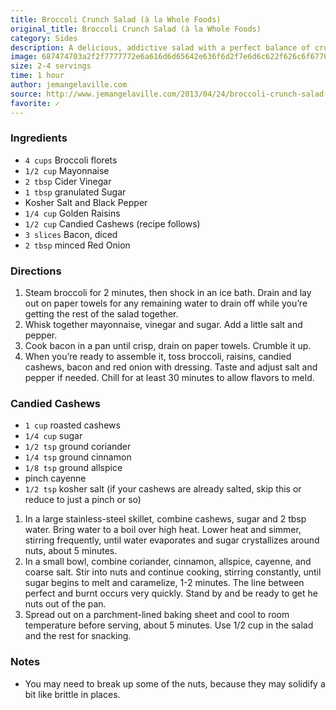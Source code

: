 ```yaml
---
title: Broccoli Crunch Salad (à la Whole Foods)
original_title: Broccoli Crunch Salad (à la Whole Foods)
category: Sides
description: A delicious, addictive salad with a perfect balance of crunchy, bacony, oniony and sweet flavors. It's a favorite from Whole Foods that you can now make at home.
image: 687474703a2f2f7777772e6a616d6d65642e636f6d2f7e6d6c622f626c6f67706963732f323031332f30342f42726f63636f6c695f53616c61642f62726f63636f6c695f73616c61645f7469746c652e6a7067.jpg
size: 2-4 servings
time: 1 hour
author: jemangelaville.com
source: http://www.jemangelaville.com/2013/04/24/broccoli-crunch-salad-a-la-whole-foods/
favorite: ✓
---
```


### Ingredients

* `4 cups` Broccoli florets
* `1/2 cup` Mayonnaise
* `2 tbsp` Cider Vinegar
* `1 tbsp` granulated Sugar
* Kosher Salt and Black Pepper
* `1/4 cup` Golden Raisins
* `1/2 cup` Candied Cashews (recipe follows)
* `3 slices` Bacon, diced
* `2 tbsp` minced Red Onion

### Directions

1. Steam broccoli for 2 minutes, then shock in an ice bath. Drain and lay out on paper towels for any remaining water to drain off while you’re getting the rest of the salad together. 
2. Whisk together mayonnaise, vinegar and sugar. Add a little salt and pepper. 
3. Cook bacon in a pan until crisp, drain on paper towels. Crumble it up. 
4. When you’re ready to assemble it, toss broccoli, raisins, candied cashews, bacon and red onion with dressing. Taste and adjust salt and pepper if needed. Chill for at least 30 minutes to allow flavors to meld.

### Candied Cashews

* `1 cup` roasted cashews
* `1/4 cup` sugar
* `1/2 tsp` ground coriander
* `1/4 tsp` ground cinnamon
* `1/8 tsp` ground allspice
* pinch cayenne
* `1/2 tsp` kosher salt (if your cashews are already salted, skip this or reduce to just a pinch or so)

1. In a large stainless-steel skillet, combine cashews, sugar and 2 tbsp water. Bring water to a boil over high heat. Lower heat and simmer, stirring frequently, until water evaporates and sugar crystallizes around nuts, about 5 minutes.
2. In a small bowl, combine coriander, cinnamon, allspice, cayenne, and coarse salt. Stir into nuts and continue cooking, stirring constantly, until sugar begins to melt and caramelize, 1-2 minutes. The line between perfect and burnt occurs very quickly. Stand by and be ready to get he nuts out of the pan. 
3. Spread out on a parchment-lined baking sheet and cool to room temperature before serving, about 5 minutes. Use 1/2 cup in the salad and the rest for snacking.

### Notes

* You may need to break up some of the nuts, because they may solidify a bit like brittle in places.